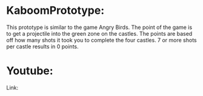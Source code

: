 # KaboomPrototype:
This prototype is similar to the game Angry Birds. The point of the game is to get a projectile into the green zone on the castles. The points are based off how many shots it took you to complete the four castles. 7 or more shots per castle results in 0 points.

# Youtube:
Link:
